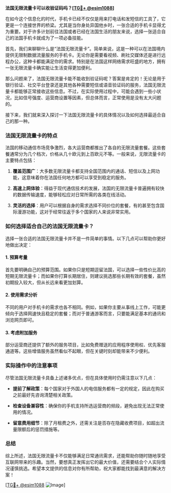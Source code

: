 **法国无限流量卡可以收验证码吗？[[TG💪+ @esim1088](https://t.me/s/esim1088)]**

在如今这个信息化的时代，手机卡已经不仅仅是用来打电话和发短信的工具了，它更是一个连接世界的桥梁。尤其是当你身处异国他乡时，一张合适的手机卡显得尤为重要。对于许多计划前往法国或者已经在法国生活的朋友来说，选择一张适合自己的法国手机卡就成为了一项必备技能。

首先，我们来聊聊什么是“法国无限流量卡”。简单来说，这是一种可以在法国境内提供无限制数据流量服务的手机卡。无论你是需要看视频、刷社交媒体还是进行远程办公，这种卡都能满足你的需求。特别是在法国这样网络需求旺盛的地方，拥有一张无限流量卡确实能让生活变得更加便利。

那么问题来了，法国无限流量卡能不能收到验证码呢？答案是肯定的！无论是用于银行验证、社交平台登录还是其他各种需要短信或语音验证码的服务，法国无限流量卡都能够正常接收这些信息。不过，在实际使用过程中，可能会遇到一些小状况，比如信号强度、运营商设置等因素，但总体而言，正常使用是没有太大问题的。

接下来，我们就来深入探讨一下法国无限流量卡的具体情况以及如何选择最适合自己的那一种。

### 法国无限流量卡的特点

法国的移动通信市场竞争激烈，各大运营商都推出了各自的无限流量套餐。这些套餐通常分为几个档次，价格从几十欧元到上百欧元不等。一般来说，无限流量卡的主要特点包括：

1. **覆盖范围广**：大多数无限流量卡都支持全国范围内的通话、短信以及上网功能，这意味着你在法国任何地方都可以享受到稳定的服务。
   
2. **高速上网体验**：得益于现代通信技术的发展，法国的无限流量卡普遍拥有较快的数据传输速度，能够轻松应对日常所需的各类在线活动。

3. **灵活的选择**：用户可以根据自身的需求选择不同价位的套餐，有的甚至包含国际漫游功能，这对于经常往返于多个国家的人来说非常实用。

### 如何选择适合自己的法国无限流量卡？

选择一张合适的法国无限流量卡并不是一件简单的事情。以下几点可以帮助你更好地做出决定：

#### 1. 预算考量
首先要明确自己的预算范围。如果你只是短期逗留法国，可以选择一些性价比高的短期无限流量卡；而如果你打算长期居住，则建议挑选那些长期有效的套餐，虽然初期投入较大，但从长远来看更加划算。

#### 2. 使用需求分析
不同的用户对手机卡的需求也各不相同。例如，如果你主要从事线上工作，可能更倾向于选择网速快且稳定的套餐；而对于普通游客而言，只要能满足基本的通讯和浏览网页即可。

#### 3. 考虑附加服务
部分运营商还提供了额外的服务项目，比如免费赠送的应用程序使用权、优先客服通道等。这些增值服务虽然看似不起眼，但在关键时刻却能带来不少便利。

### 实际操作中的注意事项

尽管法国无限流量卡具备上述诸多优点，但在具体使用时仍需注意以下几点：

- **提前了解政策**：每个国家对于外国人的电信服务都有一定的规定，因此在购买之前最好先咨询清楚相关政策。
  
- **检查设备兼容性**：确保你的手机支持所选运营商的频段，避免出现无法正常使用的情况。

- **留意费用细节**：除了月租费之外，还需关注是否存在隐藏收费项目，如超出流量限额后的惩罚措施等。

### 总结

综上所述，法国无限流量卡不仅能够满足日常通讯需求，还能帮助你随时随地享受互联网带来的乐趣。当然，要想真正发挥出它的最大价值，还需要结合个人实际情况谨慎挑选。希望本文提供的信息对你有所帮助，祝大家都能找到最满意的解决方案！

[[TG💪+ @esim1088](https://t.me/s/esim1088) ![Image](https://i.postimg.cc/4NQfJmqS/Snipaste-2025-05-13-00-14-12.png)]